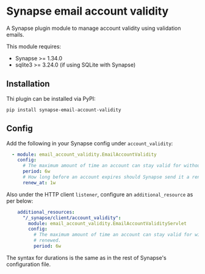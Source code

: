 # Synapse email account validity

A Synapse plugin module to manage account validity using validation emails.

This module requires:

* Synapse >= 1.34.0
* sqlite3 >= 3.24.0 (if using SQLite with Synapse)

## Installation

Thi plugin can be installed via PyPI:

```
pip install synapse-email-account-validity
```

## Config

Add the following in your Synapse config under `account_validity`:

```yaml
  - module: email_account_validity.EmailAccountValidity
    config:
      # The maximum amount of time an account can stay valid for without being renewed.
      period: 6w
      # How long before an account expires should Synapse send it a renewal email.
      renew_at: 1w
```

Also under the HTTP client `listener`, configure an `additional_resource` as per below:

```yaml
    additional_resources:
      "/_synapse/client/account_validity":
        module: email_account_validity.EmailAccountValidityServlet
        config:
          # The maximum amount of time an account can stay valid for without being
          # renewed.
          period: 6w
```

The syntax for durations is the same as in the rest of Synapse's configuration file.